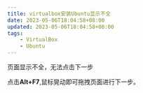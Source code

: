 ```yaml
---
title: virtualbox安装Ubuntu显示不全
date: 2023-05-06T18:04:58+08:00
updated: 2023-05-06T18:04:58+08:00
tags: 
    - VirtualBox
    - Ubuntu
---
```

页面显示不全，无法点击下一步

点击**Alt+F7**,鼠标晃动即可拖拽页面进行下一步。